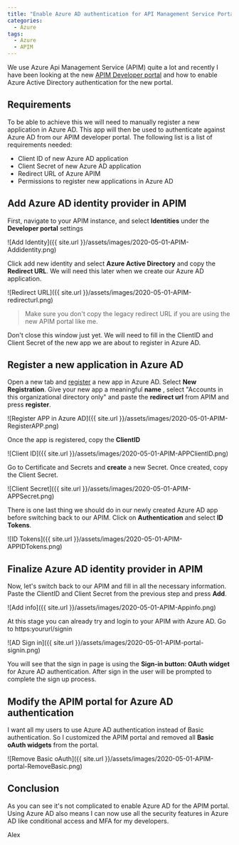 ```yaml
---
title: "Enable Azure AD authentication for API Management Service Portal"
categories:
  - Azure
tags:
  - Azure
  - APIM
---
```


We use Azure Api Management Service (APIM) quite a lot and recently I have been looking at the new [APIM Developer portal](https://docs.microsoft.com/en-us/azure/api-management/api-management-howto-developer-portal) and how to enable Azure Active Directory authentication for the new portal.

## Requirements

To be able to achieve this we will need to manually register a new application in Azure AD. This app will then be used to authenticate against Azure AD from our APIM developer portal. The following list is a list of requirements needed:

- Client ID of new Azure AD application
- Client Secret of new Azure AD application
- Redirect URL of Azure APIM
- Permissions to register new applications in Azure AD

## Add Azure AD identity provider in APIM

First, navigate to your APIM instance, and select **Identities** under the **Developer portal** settings

![Add Identity]({{ site.url }}/assets/images/2020-05-01-APIM-Addidentity.png)

Click add new identity and select **Azure Active Directory** and copy the **Redirect URL**. We will need this later when we create our Azure AD application.

![Redirect URL]({{ site.url }}/assets/images/2020-05-01-APIM-redirecturl.png)

> Make sure you don't copy the legacy redirect URL if you are using the new APIM portal like me.

Don't close this window just yet. We will need to fill in the ClientID and Client Secret of the new app we are about to register in Azure AD.

## Register a new application in Azure AD

Open a new tab and [register](https://go.microsoft.com/fwlink/?linkid=2083908) a new app in Azure AD. Select **New Registration**. Give your new app a meaningful **name** , select "Accounts in this organizational directory only" and paste the **redirect url** from APIM and press **register**.

![Register APP in Azure AD]({{ site.url }}/assets/images/2020-05-01-APIM-RegisterAPP.png)

Once the app is registered, copy the **ClientID**

![Client ID]({{ site.url }}/assets/images/2020-05-01-APIM-APPClientID.png)

Go to Certificate and Secrets and **create** a new Secret. Once created, copy the Client Secret.

![Client Secret]({{ site.url }}/assets/images/2020-05-01-APIM-APPSecret.png)

There is one last thing we should do in our newly created Azure AD app before switching back to our APIM. Click on **Authentication** and select **ID Tokens**.

![ID Tokens]({{ site.url }}/assets/images/2020-05-01-APIM-APPIDTokens.png)

## Finalize Azure AD identity provider in APIM

Now, let's switch back to our APIM and fill in all the necessary information. Paste the ClientID and Client Secret from the previous step and press **Add**.

![Add info]({{ site.url }}/assets/images/2020-05-01-APIM-Appinfo.png)

At this stage you can already try and login to your APIM with Azure AD. Go to https:yoururl/signin

![AD Sign in]({{ site.url }}/assets/images/2020-05-01-APIM-portal-signin.png)

You will see that the sign in page is using the **Sign-in button: OAuth widget** for Azure AD authentication. After sign in the user will be prompted to complete the sign up process.

## Modify the APIM portal for Azure AD authentication

I want all my users to use Azure AD authentication instead of Basic authentication. So I customized the APIM portal and removed all **Basic oAuth widgets** from the portal.

![Remove Basic oAuth]({{ site.url }}/assets/images/2020-05-01-APIM-portal-RemoveBasic.png)

## Conclusion

As you can see it's not complicated to enable Azure AD for the APIM portal. Using Azure AD also means I can now use all the security features in Azure AD like conditional access and MFA for my developers.

Alex
